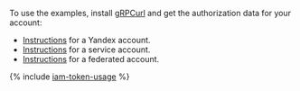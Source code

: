 To use the examples, install [gRPCurl](https://github.com/fullstorydev/grpcurl) and get the authorization data for your account:

* [Instructions](../../iam/operations/iam-token/create.md) for a Yandex account.
* [Instructions](../../iam/operations/iam-token/create-for-sa.md) for a service account.
* [Instructions](../../iam/operations/iam-token/create-for-federation.md) for a federated account.

{% include [iam-token-usage](../iam-token-usage.md) %}